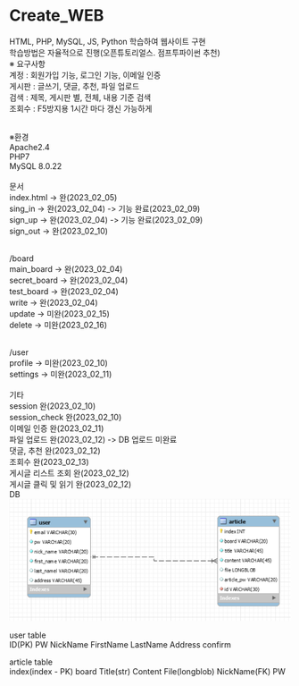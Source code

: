 # Create_WEB

HTML, PHP, MySQL, JS, Python 학습하여 웹사이트 구현<br/>
학습방법은 자율적으로 진행(오픈튜토리얼스. 점프투파이썬 추천)<br/>
※ 요구사항<br/>
  계정 : 회원가입 기능,   로그인 기능,  이메일 인증 <br/>
  게시판 : 글쓰기, 댓글, 추천, 파일 업로드<br/>
  검색 : 제목, 게시판 별, 전체, 내용 기준 검색<br/>
  조회수 : F5방지용 1시간 마다 갱신 가능하게<br/><br/>

※환경<br/>
Apache2.4<br/>
PHP7<br/>
MySQL 8.0.22<br/>
<br/>
문서<br/>
index.html -> 완(2023_02_05)<br/>
sing_in    -> 완(2023_02_04) -> 기능 완료(2023_02_09)<br/>
sign_up    -> 완(2023_02_04) -> 기능 완료(2023_02_09)<br/>
sign_out   -> 완(2023_02_10)<br/><br/>

/board<br/>
main_board    -> 완(2023_02_04)<br/>
secret_board  -> 완(2023_02_04)<br/>
test_board    -> 완(2023_02_04)<br/>
write         -> 완(2023_02_04)<br/>
update        -> 미완(2023_02_15)<br/>
delete        -> 미완(2023_02_16)<br/><br/>

/user<br/>
profile       -> 미완(2023_02_10)<br/>
settings      -> 미완(2023_02_11)<br/>
<br/>
기타<br/>
session 완(2023_02_10)<br/>
session_check 완(2023_02_10)<br/>
이메일 인증 완(2023_02_11)<br/>
파일 업로드 완(2023_02_12) -> DB 업로드 미완료<br/>
댓글, 추천 완(2023_02_12)<br/>
조회수 완(2023_02_13)<br/>
게시글 리스트 조회 완(2023_02_12)<br/>
게시글 클릭 및 읽기 완(2023_02_12)<br/>
DB<br/>
<img src=image/1.png>

user table<br/>
ID(PK) PW NickName FirstName LastName Address confirm<br/>

article table<br/>
index(index - PK) board Title(str) Content File(longblob)  NickName(FK) PW<br/><br/>
<!--대용량 데이터 업로드 https://anotherspringfield.tistory.com/100-->


